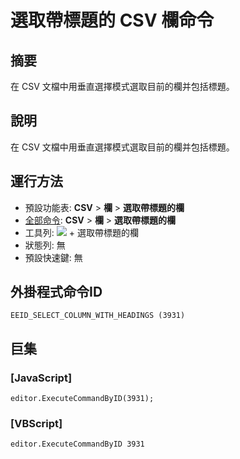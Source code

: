 # 選取帶標題的 CSV 欄命令

## 摘要

在 CSV 文檔中用垂直選擇模式選取目前的欄并包括標題。

## 說明

在 CSV 文檔中用垂直選擇模式選取目前的欄并包括標題。

## 運行方法

- 預設功能表: **CSV** \> **欄** \> **選取帶標題的欄**
- [全部命令](../tools/all_commands): **CSV** \> **欄** \> **選取帶標題的欄**
- 工具列: ![](../../images/columns_separators..png) \+ 選取帶標題的欄
- 狀態列: 無
- 預設快速鍵: 無

## 外掛程式命令ID

```
EEID_SELECT_COLUMN_WITH_HEADINGS (3931)
```

## 巨集

### \[JavaScript\]

```
editor.ExecuteCommandByID(3931);
```

### \[VBScript\]

```
editor.ExecuteCommandByID 3931
```
